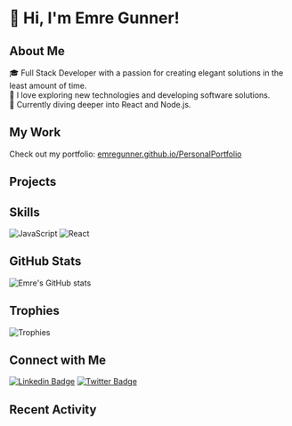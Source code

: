 # 👋 Hi, I'm Emre Gunner!

## About Me
🎓 Full Stack Developer with a passion for creating elegant solutions in the least amount of time.  
🚀 I love exploring new technologies and developing software solutions.  
🌱 Currently diving deeper into React and Node.js.

## My Work
Check out my portfolio: [emregunner.github.io/PersonalPortfolio](https://emregunner.github.io/PersonalPortfolio)

## Projects
<!-- Showcase your top projects here with brief descriptions and links -->

## Skills
<!-- Add icons for your key skills -->
![JavaScript](https://img.shields.io/badge/-JavaScript-black?style=flat-square&logo=javascript)
![React](https://img.shields.io/badge/-React-black?style=flat-square&logo=react)
<!-- Add more as per your skills -->

## GitHub Stats
![Emre's GitHub stats](https://github-readme-stats.vercel.app/api?username=emreGunner&show_icons=true&theme=radical)

## Trophies
![Trophies](https://github-profile-trophy.vercel.app/?username=emreGunner)

## Connect with Me
<!-- Update with your social media links -->
[![Linkedin Badge](https://img.shields.io/badge/-LinkedIn-blue?style=flat&logo=Linkedin&logoColor=white&link=https://www.linkedin.com/in/emregunner/)](https://www.linkedin.com/in/emregunner/)
[![Twitter Badge](https://img.shields.io/badge/-Twitter-1ca0f1?style=flat&logo=Twitter&logoColor=white&link=https://twitter.com/emregunner)](https://twitter.com/emregunner)
<!-- Add more social links -->

## Recent Activity
<!--START_SECTION:activity-->
<!--END_SECTION:activity-->

<!-- This section can be updated automatically using GitHub Actions -->

